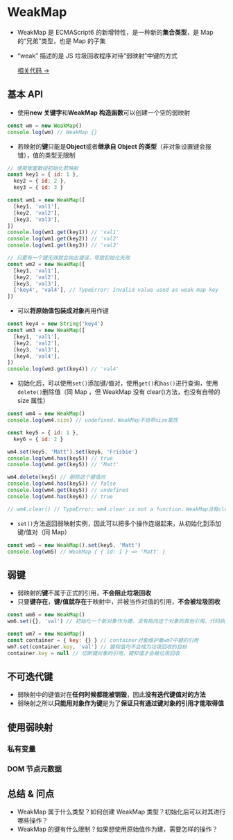 # WeakMap

- WeakMap 是 ECMAScript6 的新增特性，是一种新的**集合类型**，是 Map 的“兄弟”类型，也是 Map 的子集
- “weak” 描述的是 JS 垃圾回收程序对待“弱映射”中键的方式

  <a href="" target="_blank">相关代码 →</a>

## 基本 API

- 使用**new 关键字**和**WeakMap 构造函数**可以创建一个空的弱映射

```js
const wm = new WeakMap()
console.log(wm) // WeakMap {}
```

- 若映射的**键**只能是**Object**或者**继承自 Object 的类型**（非对象设置键会报错），值的类型无限制

```js
// 使用嵌套数组初始化若映射
const key1 = { id: 1 },
  key2 = { id: 2 },
  key3 = { id: 3 }

const wm1 = new WeakMap([
  [key1, 'val1'],
  [key2, 'val2'],
  [key3, 'val3'],
])
console.log(wm1.get(key1)) // 'val1'
console.log(wm1.get(key2)) // 'val2'
console.log(wm1.get(key3)) // 'val3'

// 只要有一个键无效就会抛出错误，导致初始化失败
const wm2 = new WeakMap([
  [key1, 'val1'],
  [key2, 'val2'],
  [key3, 'val3'],
  ['key4', 'val4'], // TypeError: Invalid value used as weak map key
])
```

- 可以**将原始值包装成对象**再用作键

```js
const key4 = new String('key4')
const wm3 = new WeakMap([
  [key1, 'val1'],
  [key2, 'val2'],
  [key3, 'val3'],
  [key4, 'val4'],
])
console.log(wm3.get(key4)) // 'val4'
```

- 初始化后，可以使用`set()`添加键/值对，使用`get()`和`has()`进行查询，使用`delete()`删除值（同 Map ，但 WeakMap 没有 clear()方法，也没有自带的 size 属性）

```js
const wm4 = new WeakMap()
console.log(wm4.size) // undefined，WeakMap不自带size属性

const key5 = { id: 1 },
  key6 = { id: 2 }

wm4.set(key5, 'Matt').set(key6, 'Frisbie')
console.log(wm4.has(key5)) // true
console.log(wm4.get(key5)) // 'Matt'

wm4.delete(key5) // 删除这个键值对
console.log(wm4.has(key5)) // false
console.log(wm4.get(key5)) // undefined
console.log(wm4.has(key6)) // true

// wm4.clear() // TypeError: wm4.clear is not a function，WeakMap没有clear方法
```

- `set()`方法返回弱映射实例，因此可以把多个操作连缀起来，从初始化到添加键/值对（同 Map）

```js
const wm5 = new WeakMap().set(key5, 'Matt')
console.log(wm5) // WeakMap { { id: 1 } => 'Matt' }
```

## 弱键

- 弱映射的**键**不属于正式的引用，**不会阻止垃圾回收**
- 只要**键存在**，**键/值就存在**于映射中，并被当作对值的引用，**不会被垃圾回收**

```js
const wm6 = new WeakMap()
wm6.set({}, 'val') // 初始化一个新对象作为建，没有指向这个对象的其他引用，代码执行后键和值均会被当作垃圾回收

const wm7 = new WeakMap()
const container = { key: {} } // container对象维护着wm7中键的引用
wm7.set(container.key, 'val') // 键和值均不会成为垃圾回收的目标
container.key = null // 切断键对象的引用，键和值才会被垃圾回收
```

## 不可迭代键

- 弱映射中的键值对在**任何时候都能被销毁**，因此**没有迭代键值对的方法**
- 弱映射之所以**只能用对象作为键**是为了**保证只有通过键对象的引用才能取得值**

## 使用弱映射

### 私有变量

### DOM 节点元数据

## 总结 & 问点

- WeakMap 属于什么类型？如何创建 WeakMap 类型？初始化后可以对其进行哪些操作？
- WeakMap 的键有什么限制？如果想使用原始值作为建，需要怎样的操作？
